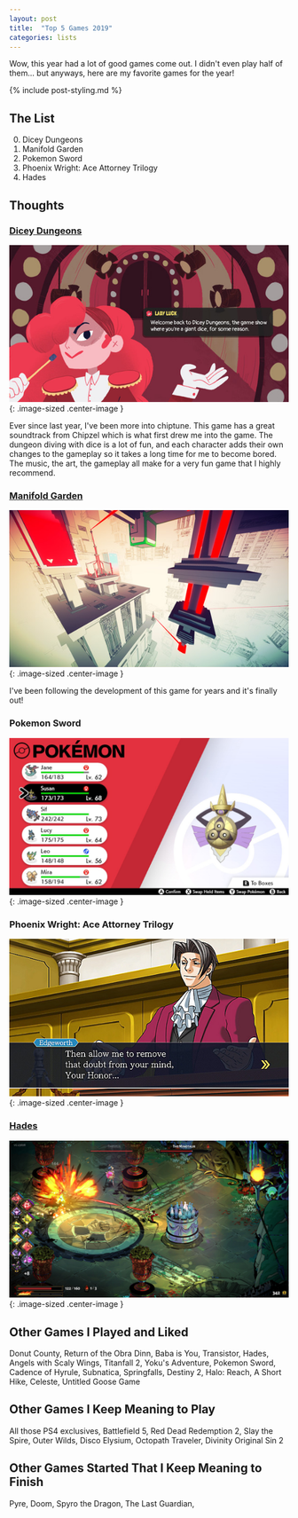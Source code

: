 ```yaml
---
layout: post
title:  "Top 5 Games 2019"
categories: lists
---
```


Wow, this year had a lot of good games come out. 
I didn't even play half of them... but anyways, here are my favorite games for the year!

{% include post-styling.md %}

## The List

0. Dicey Dungeons
1. Manifold Garden
1. Pokemon Sword
1. Phoenix Wright: Ace Attorney Trilogy
1. Hades

## Thoughts

### [Dicey Dungeons](https://store.steampowered.com/app/861540/Dicey_Dungeons/)

![dicey](/assets/img/posts/top2019/dicey.jpg){: .image-sized .center-image } 

Ever since last year, I've been more into chiptune. 
This game has a great soundtrack from Chipzel which is what first drew me into the game. 
The dungeon diving with dice is a lot of fun, 
and each character adds their own changes to the gameplay so it takes a long time for me to become bored.
The music, the art, the gameplay all make for a very fun game that I highly recommend.

### [Manifold Garden](https://manifold.garden/)

![manifold](/assets/img/posts/top2019/manifold.jpg){: .image-sized .center-image } 

I've been following the development of this game for years and it's finally out!

### Pokemon Sword

![sword](/assets/img/posts/top2019/sword.jpg){: .image-sized .center-image } 

### Phoenix Wright: Ace Attorney Trilogy

![edgeworth](/assets/img/posts/top2019/edgeworth.jpg){: .image-sized .center-image } 

### [Hades](https://www.supergiantgames.com/games/hades/)

![hades](/assets/img/posts/top2019/hades.jpg){: .image-sized .center-image } 

## Other Games I Played and Liked
Donut County, Return of the Obra Dinn, Baba is You, Transistor, Hades,
 Angels with Scaly Wings, Titanfall 2, Yoku's Adventure, Pokemon Sword, Cadence of Hyrule, Subnatica, 
 Springfalls, Destiny 2, Halo: Reach, A Short Hike, Celeste, Untitled Goose Game


## Other Games I Keep Meaning to Play
 All those PS4 exclusives, Battlefield 5, Red Dead Redemption 2, Slay the Spire, Outer Wilds, Disco Elysium, Octopath Traveler, 
 Divinity Original Sin 2

## Other Games Started That I Keep Meaning to Finish
Pyre, Doom, Spyro the Dragon, The Last Guardian, 